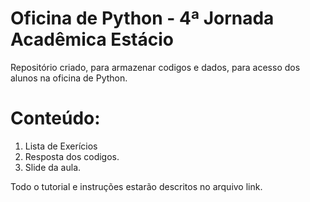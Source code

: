 # Oficina de Python - 4ª Jornada Acadêmica Estácio
Repositório criado, para armazenar codigos e dados, para acesso dos alunos na oficina de Python.

# Conteúdo:

1. Lista de Exerícios
2. Resposta dos codigos.
3. Slide da aula.


Todo o tutorial e instruções estarão descritos no arquivo link.
